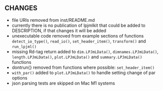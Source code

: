 ## CHANGES

* file URIs removed from inst/README.md
* currently there is no publication of lpjmlkit that could be added to
DESCRIPTION, if that changes it will be added
* unexecutable code removed from example sections of functions
`detect_io_type()`, `read_io()`, `set_header_item()`, `transform()` and
`run_lpjml()`
* missing Rd-tag return added to `dim.LPJmLData()`, `dimnames.LPJmLData()`,
`length.LPJmLData()`, `plot.LPJmLData()` and `summary.LPJmLData()` functions
* dontrun{} removed from functions where possible: `set_header_item()`
* `with_par()` added to `plot.LPJmLData()` to handle setting change of par
options
* json parsing tests are skipped on Mac M1 systems
